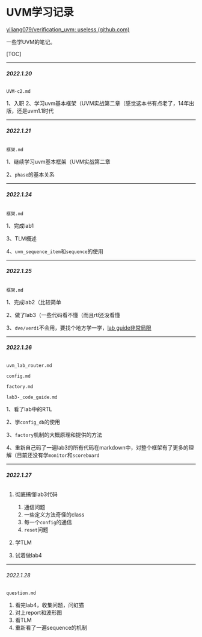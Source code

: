 # UVM学习记录

[yiliang079/verification_uvm: useless (github.com)](https://github.com/yiliang079/verification_uvm)

一些学UVM的笔记。

[TOC]

------

###### **2022.1.20**

`UVM-c2.md`



1、入职
2、学习uvm基本框架（UVM实战第二章（感觉这本书有点老了，14年出版，还是uvm1.1时代



------

###### **2022.1.21**

`框架.md`



1、继续学习uvm基本框架（UVM实战第二章

2、`phase`的基本关系



------

###### **2022.1.24**

`框架.md`



1、完成lab1

3、TLM概述

4、`uvm_sequence_item`和`sequence`的使用



------

###### **2022.1.25**

`框架.md`



1、完成lab2（比较简单

2、做了lab3（一些代码看不懂（而且rtl还没看懂

3、`dve/verdi`不会用，要找个地方学一学，<u>lab guide非常局限</u>



------

###### **2022.1.26**

`uvm_lab_router.md`

`config.md`

`factory.md`

`lab3-_code_guide.md`



1、看了lab中的RTL

2、学`config_db`的使用

3、`factory`机制的大概原理和提供的方法

4、重新自己码了一遍lab3的所有代码在markdown中，对整个框架有了更多的理解（目前还没有学`monitor`和`scoreboard`



------

###### **2022.1.27**

1. 彻底搞懂lab3代码

    1. 通信问题
    2. 一些定义方法奇怪的class
    3. 每一个`config`的通信
    4. `reset`问题
2. 学TLM
3. 试着做lab4



------

###### 2022.1.28

`question.md`

1. 看完lab4，收集问题，问虹猫
2. 对上report和波形图
3. 看TLM
4. 重新看了一遍sequence的机制

